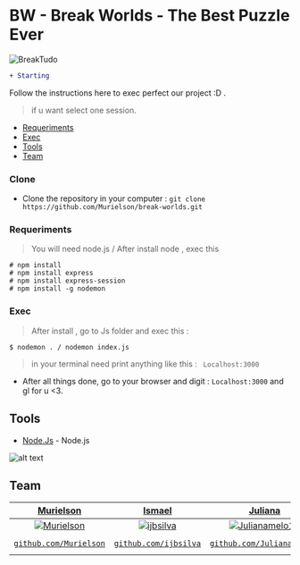 # BW - Break Worlds - The Best Puzzle Ever
![BreakTudo](https://user-images.githubusercontent.com/40250320/98471584-1ee06700-21cc-11eb-9fb4-00c1dbdf2adb.png)

```diff
+ Starting
```
Follow the instructions here to exec perfect our project :D .
> if u want select one session.

- [Requeriments](#Requeriments)
- [Exec](#Exec)
- [Tools](#Tools)
- [Team](#Team)

### Clone
- Clone the repository in your computer : ```git clone https://github.com/Murielson/break-worlds.git ```

### Requeriments

> You will need node.js / After install node , exec this 
```
# npm install 
# npm install express
# npm install express-session
# npm install -g nodemon
```

### Exec
> After install , go to Js folder and exec this : 
```
$ nodemon . / nodemon index.js
```
> in your terminal need print anything like this : ``` Localhost:3000```
- After all things done, go to your browser and digit : ``` Localhost:3000 ``` and gl for u <3.

## Tools
- [Node.Js](https://nodejs.org/en/) - Node.js
<!-- ## Suporte

- Email : monitoriadigitalsuporte@gmail.com -->
![alt text](https://media.giphy.com/media/3ov9k0Ziq50EoOuWRi/source.gif "Praise the sun!")  
## Team

| <a href="https://github.com/Murielson" target="_blank">Murielson</a> | <a href="https://github.com/ijbsilva" target="_blank">Ismael</a> | <a href="https://github.com/JulianaMelo10" target="_blank">Juliana</a> | <a href="https://github.com/herica-cy" target="_blank">Herica</a> | <a href="https://github.com/Weslley-dev" target="_blank">Weslley</a> 
| :---: |:---:| :---:| :---:| :---:|
| [![Murielson](https://avatars0.githubusercontent.com/u/40250320?s=460&v=4)](https://github.com/Murielson)    | [![ijbsilva](https://avatars0.githubusercontent.com/u/61188485?s=460&v=4)](https://github.com/ijbsilva) | [![Julianamelo10](https://avatars3.githubusercontent.com/u/72466159?s=460&v=4)](https://github.com/Julianamelo10) | [![herica-cy](https://avatars0.githubusercontent.com/u/72463770?s=460&v=4)](https://github.com/herica-cy) | [![Weslley-dev](https://avatars2.githubusercontent.com/u/57967369?s=460&v=4)](https://github.com/Weslley-dev) | [![FernandaBatistaVS](https://avatars1.githubusercontent.com/u/42873522?s=460&v=4)](https://github.com/FernandaBatistaVS) |
| <a href="https://github.com/Murielson" target="_blank">`github.com/Murielson`</a> | <a href="https://github.com/ijbsilva" target="_blank">`github.com/ijbsilva`</a> | <a href="https://github.com/Julianamelo10" target="_blank">`github.com/Julianamelo10`</a> | <a href="https://github.com/herica-cy" target="_blank">`github.com/herica-cy`</a> | <a href="https://github.com/Weslley-dev" target="_blank">`github.com/Weslley-dev`</a> | 
<!-- ## Licença
[![License](http://img.shields.io/:license-mit-blue.svg?style=flat-square)](http://badges.mit-license.org)
- **[MIT license](http://opensource.org/licenses/mit-license.php)**
- Copyright 2019© <a href="https://github.com/Murielson/SGM" target="_blank">SGM - Sistema de Gerenciamento de Monitorias</a>. -->
